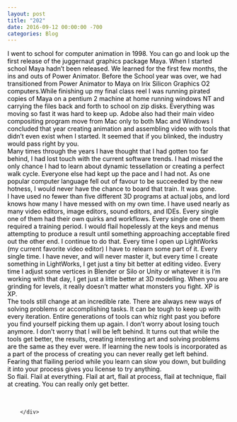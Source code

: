 ```yaml
---
layout: post
title: "202"
date: 2016-09-12 00:00:00 -700
categories: Blog
---
```


<div class="blog-content">
				<div class="paragraph"><span><span style="color:rgb(0, 0, 0)">I went to school for computer animation in 1998. You can go and look up the first release of the juggernaut graphics package Maya. When I started school Maya hadn&rsquo;t been released. We learned for the first few months, the ins and outs of Power Animator. Before the School year was over, we had transitioned from Power Animator to Maya on Irix Silicon Graphics O2 computers.While finishing up my final class reel I was running pirated copies of Maya on a pentium 2 machine at home running windows NT and carrying the files back and forth to school on zip disks. Everything was moving so fast it was hard to keep up. Adobe also had their main video compositing program move from Mac only to both Mac and Windows I concluded that year creating animation and assembling video with tools that didn&rsquo;t even exist when I started. It seemed that if you blinked, the industry would pass right by you. </span></span><br><span></span><span><span style="color:rgb(0, 0, 0)">Many times through the years I have thought that I had gotten too far behind, I had lost touch with the current software trends. I had missed the only chance I had to learn about dynamic tessellation or creating a perfect walk cycle. Everyone else had kept up the pace and I had not. As one popular computer language fell out of favour to be succeeded by the new hotness, I would never have the chance to board that train. It was gone.</span></span><br><span></span><span><span style="color:rgb(0, 0, 0)">I have used no fewer than five different 3D programs at actual jobs, and lord knows how many I have messed with on my own time. I have used nearly as many video editors, image editors, sound editors, and IDEs. Every single one of them had their own quirks and workflows. Every single one of them required a training period. I would flail hopelessly at the keys and menus attempting to produce a result until something approaching acceptable fired out the other end. I continue to do that. Every time I open up LightWorks (my current favorite video editor) I have to relearn some part of it. Every single time. I have never, and will never master it, but every time I create something in LightWorks, I get just a tiny bit better at editing video. Every time I adjust some vertices in Blender or Silo or Unity or whatever it is I&rsquo;m working with that day, I get just a little better at 3D modelling. When you are grinding for levels, it really doesn&rsquo;t matter what monsters you fight. XP is XP.</span></span><br><span></span><span><span style="color:rgb(0, 0, 0)">The tools still change at an incredible rate. There are always new ways of solving problems or accomplishing tasks. It can be tough to keep up with every iteration. Entire generations of tools can whiz right past you before you find yourself picking them up again. I don&rsquo;t worry about losing touch anymore. I don&rsquo;t worry that I will be left behind. It turns out that while the tools get better, the results, creating interesting art and solving problems are the same as they ever were. If learning the new tools is incorporated as a part of the process of creating you can never really get left behind. Fearing that flailing period while you learn can slow you down, but building it into your process gives you license to try anything. </span></span><br><span></span><span><span style="color:rgb(0, 0, 0)">So flail. Flail at everything. Flail at art, flail at process, flail at technique, flail at creating. You can really only get better. </span></span><br><span></span><br>&#8203;</div>

		</div>
        